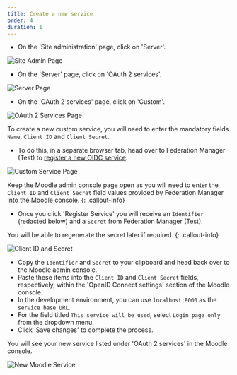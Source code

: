 ```yaml
---
title: Create a new service
order: 4
duration: 1
---
```


* On the 'Site administration' page, click on 'Server'.

![Site Admin Page](/assets/images/set-up-moodle-via-aaf-authn/site-admin-page.png)

* On the 'Server' page, click on 'OAuth 2 services'.

![Server Page](/assets/images/set-up-moodle-via-aaf-authn/server-page.png)

* On the 'OAuth 2 services' page, click on 'Custom'.

![OAuth 2 Services Page](/assets/images/set-up-moodle-via-aaf-authn/oauth2-services-page.png)

To create a new custom service, you will need to enter the mandatory fields `Name`, `Client ID` and `Client Secret`.

* To do this, in a separate browser tab, head over to Federation Manager (Test) to [register a new OIDC service](https://manager.test.aaf.edu.au/oidc/clients/new).

![Custom Service Page](/assets/images/set-up-moodle-via-aaf-authn/custom-service-page.png)

Keep the Moodle admin console page open as you will need to enter the `Client ID` and `Client Secret` field values provided by Federation Manager into the Moodle console.
{: .callout-info}

* Once you click 'Register Service' you will receive an `Identifier` (redacted below) and a `Secret` from Federation Manager (Test).

You will be able to regenerate the secret later if required.
{: .callout-info}

![Client ID and Secret](/assets/images/set-up-moodle-via-aaf-authn/register-moodle-service.png)

* Copy the `Identifier` and `Secret` to your clipboard and head back over to the Moodle admin console.
* Paste these items into the `Client ID` and `Client Secret` fields, respectively, within the 'OpenID Connect settings' section of the Moodle console.
* In the development environment, you can use `localhost:8000` as the `service base URL`.
* For the field titled `This service will be used`, select `Login page only` from the dropdown menu.
* Click 'Save changes' to complete the process.

You will see your new service listed under 'OAuth 2 services' in the Moodle console.

![New Moodle Service](/assets/images/set-up-moodle-via-aaf-authn/new-moodle-oauth-service.png)
